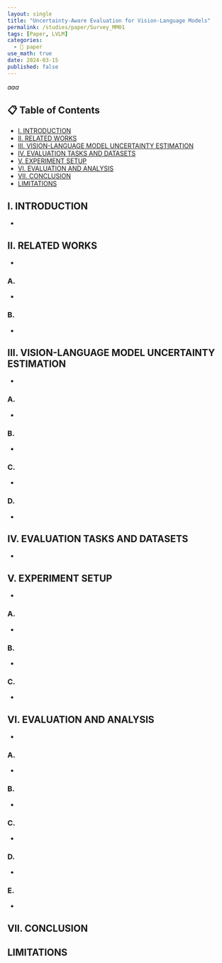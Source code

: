 ```yaml
---
layout: single
title: "Uncertainty-Aware Evaluation for Vision-Language Models"
permalink: /studies/paper/Survey_MM01
tags: [Paper, LVLM]
categories:
  - 📄 paper
use_math: true
date: 2024-03-15
published: false
---
```

*aaa*

## 📋 Table of Contents

- [I. INTRODUCTION](#i-introduction)
- [II. RELATED WORKS](#ii-related-works)
- [III. VISION-LANGUAGE MODEL UNCERTAINTY ESTIMATION](#iii-vision-language-model-uncertainty-estimation)
- [IV. EVALUATION TASKS AND DATASETS](#iv-evaluation-tasks-and-datasets)
- [V. EXPERIMENT SETUP](#v-experiment-setup)
- [VI. EVALUATION AND ANALYSIS](#vi-evaluation-and-analysis)
- [VII. CONCLUSION](#vii-conclusion)
- [LIMITATIONS](#limitations)

## I. INTRODUCTION
- 
## II. RELATED WORKS
- 

### A.
- 

### B.
- 

## III. VISION-LANGUAGE MODEL UNCERTAINTY ESTIMATION
- 

### A.
- 

### B.
- 

### C.
- 

### D.
-

## IV. EVALUATION TASKS AND DATASETS
- 

## V. EXPERIMENT SETUP
-

### A.
- 

### B.
- 

### C.
- 

## VI. EVALUATION AND ANALYSIS
- 

### A.
- 

### B.
- 

### C.
- 

### D.
-

### E.
-

## VII. CONCLUSION

## LIMITATIONS
